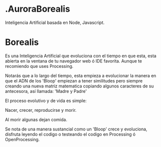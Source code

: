# .AuroraBorealis

Inteligencia Artificial basada en Node, Javascript.

# Borealis

Es una Inteligencia Artificial que evoluciona con el tiempo en que esta, esta abierta en la ventana de tu navegador web ó IDE favorita. Aunque te recomiendo que uses Processing. 

Notarás que a lo largo del tiempo, esta empieza a evolucionar la manera en que el ADN de los 'Bloop' empiezan a tener similitudes pero siempre creando una nueva matriz matematica copiando algunos caracteres de su antecesora, así llamada: 'Madre y Padre'

El proceso evolutivo y de vida es simple:

Nacer, crecer, reproducirse y morir.

Al morir algunas dejan comida. 

Se nota de una manera sustancial como un 'Bloop' crece y evoluciona, disfruta leyendo el codigo o testeando el codigo en Processing ó OpenProcessing. 
